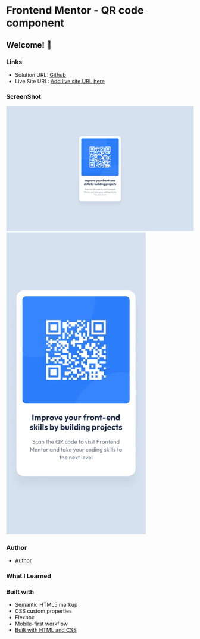 # Frontend Mentor - QR code component
## Welcome! 👋

### Links

- Solution URL: [Github](https://github.com/vitthal-korvan/Frontend-Mentor-Challenges/tree/main/HTML%20and%20CSS/QR%20Code)
- Live Site URL: [Add live site URL here](https://your-live-site-url.com)

### ScreenShot

![Desktop](./design/desktop-design.jpg)
![Mobile](./design/mobile-design.jpg)

### Author

- [Author](#Vitthal-Korvan)

### What I Learned

### Built with

- Semantic HTML5 markup
- CSS custom properties
- Flexbox
- Mobile-first workflow
- [Built with HTML and CSS](#Flexbox)


